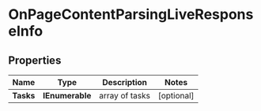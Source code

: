 # OnPageContentParsingLiveResponseInfo


## Properties

| Name | Type | Description | Notes |
|------------ | ------------- | ------------- | -------------|
**Tasks** | **IEnumerable<OnPageContentParsingLiveTaskInfo>** | array of tasks |[optional]|